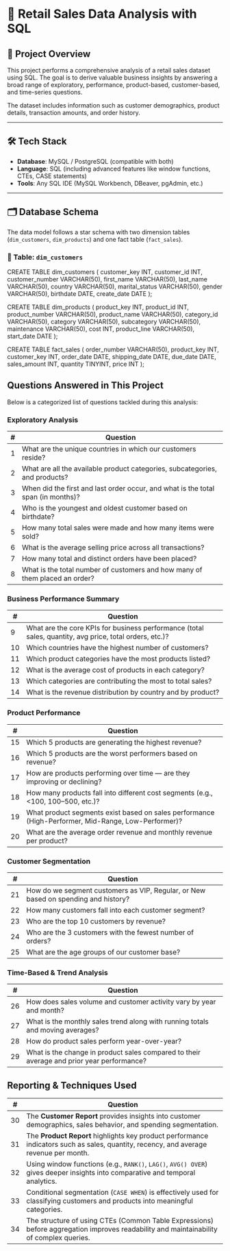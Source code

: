 # 🧮 Retail Sales Data Analysis with SQL

## 📌 Project Overview

This project performs a comprehensive analysis of a retail sales dataset using SQL. The goal is to derive valuable business insights by answering a broad range of exploratory, performance, product-based, customer-based, and time-series questions. 

The dataset includes information such as customer demographics, product details, transaction amounts, and order history.

---

## 🛠️ Tech Stack

- **Database**: MySQL / PostgreSQL (compatible with both)
- **Language**: SQL (including advanced features like window functions, CTEs, CASE statements)
- **Tools**: Any SQL IDE (MySQL Workbench, DBeaver, pgAdmin, etc.)

---

## 🗂️ Database Schema

The data model follows a star schema with two dimension tables (`dim_customers`, `dim_products`) and one fact table (`fact_sales`).

### 📄 Table: `dim_customers`

CREATE TABLE dim_customers (
    customer_key INT,
    customer_id INT,
    customer_number VARCHAR(50),
    first_name VARCHAR(50),
    last_name VARCHAR(50),
    country VARCHAR(50),
    marital_status VARCHAR(50),
    gender VARCHAR(50),
    birthdate DATE,
    create_date DATE
);

CREATE TABLE dim_products (
    product_key INT,
    product_id INT,
    product_number VARCHAR(50),
    product_name VARCHAR(50),
    category_id VARCHAR(50),
    category VARCHAR(50),
    subcategory VARCHAR(50),
    maintenance VARCHAR(50),
    cost INT,
    product_line VARCHAR(50),
    start_date DATE
);

CREATE TABLE fact_sales (
    order_number VARCHAR(50),
    product_key INT,
    customer_key INT,
    order_date DATE,
    shipping_date DATE,
    due_date DATE,
    sales_amount INT,
    quantity TINYINT,
    price INT
);


## Questions Answered in This Project

Below is a categorized list of questions tackled during this analysis:


### Exploratory Analysis

| # | Question |
|--|----------|
| 1 | What are the unique countries in which our customers reside? |
| 2 | What are all the available product categories, subcategories, and products? |
| 3 | When did the first and last order occur, and what is the total span (in months)? |
| 4 | Who is the youngest and oldest customer based on birthdate? |
| 5 | How many total sales were made and how many items were sold? |
| 6 | What is the average selling price across all transactions? |
| 7 | How many total and distinct orders have been placed? |
| 8 | What is the total number of customers and how many of them placed an order? |


### Business Performance Summary

| # | Question |
|--|----------|
| 9 | What are the core KPIs for business performance (total sales, quantity, avg price, total orders, etc.)? |
| 10 | Which countries have the highest number of customers? |
| 11 | Which product categories have the most products listed? |
| 12 | What is the average cost of products in each category? |
| 13 | Which categories are contributing the most to total sales? |
| 14 | What is the revenue distribution by country and by product? |


### Product Performance

| # | Question |
|--|----------|
| 15 | Which 5 products are generating the highest revenue? |
| 16 | Which 5 products are the worst performers based on revenue? |
| 17 | How are products performing over time — are they improving or declining? |
| 18 | How many products fall into different cost segments (e.g., <100, 100–500, etc.)? |
| 19 | What product segments exist based on sales performance (High-Performer, Mid-Range, Low-Performer)? |
| 20 | What are the average order revenue and monthly revenue per product? |


### Customer Segmentation

| # | Question |
|--|----------|
| 21 | How do we segment customers as VIP, Regular, or New based on spending and history? |
| 22 | How many customers fall into each customer segment? |
| 23 | Who are the top 10 customers by revenue? |
| 24 | Who are the 3 customers with the fewest number of orders? |
| 25 | What are the age groups of our customer base? |


### Time-Based & Trend Analysis

| # | Question |
|--|----------|
| 26 | How does sales volume and customer activity vary by year and month? |
| 27 | What is the monthly sales trend along with running totals and moving averages? |
| 28 | How do product sales perform year-over-year? |
| 29 | What is the change in product sales compared to their average and prior year performance? |


## Reporting & Techniques Used

| # | Question |
|--|---------|
| 30 | The **Customer Report** provides insights into customer demographics, sales behavior, and spending segmentation. |
| 31 | The **Product Report** highlights key product performance indicators such as sales, quantity, recency, and average revenue per month. |
| 32 | Using window functions (e.g., `RANK()`, `LAG()`, `AVG() OVER`) gives deeper insights into comparative and temporal analytics. |
| 33 | Conditional segmentation (`CASE WHEN`) is effectively used for classifying customers and products into meaningful categories. |
| 34 | The structure of using CTEs (Common Table Expressions) before aggregation improves readability and maintainability of complex queries. |


